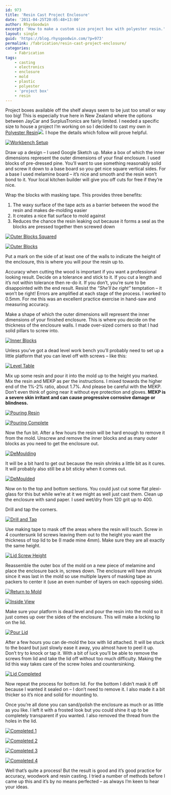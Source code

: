 ```yaml
---
id: 973
title: 'Resin Cast Project Enclosure'
date: '2011-04-25T20:05:48+13:00'
author: RhysGoodwin
excerpt: 'How to make a custom size project box with polyester resin.'
layout: single
guid: 'https://blog.rhysgoodwin.com/?p=973'
permalink: /fabrication/resin-cast-project-enclosure/
categories:
    - Fabrication
tags:
    - casting
    - electronics
    - enclosure
    - mold
    - plastic
    - polyester
    - 'project box'
    - resin
---
```


Project boxes available off the shelf always seem to be just too small or way too big! This is especially true here in New Zealand where the options between JayCar and SurplusTronics are fairly limited. I needed a specific size to house a project I’m working on so I decided to cast my own in [Polyester Resin](http://www.amazon.com/gp/product/B0018N9E3M/ref=as_li_tf_tl?ie=UTF8&tag=blogrhysgoodw-20&linkCode=as2&camp=217145&creative=399373&creativeASIN=B0018N9E3M)![](https://www.assoc-amazon.com/e/ir?t=blogrhysgoodw-20&l=as2&o=1&a=B0018N9E3M&camp=217145&creative=399373). I hope the details which follow will prove helpful.

[![](/content/uploads/2011/04/WorkbenchSetup.jpg "Workbench Setup")](/content/uploads/2011/04/WorkbenchSetup.jpg)

Draw up a design – I used Google Sketch up. Make a box of which the inner dimensions represent the outer dimensions of your final enclosure. I used blocks of pre-dressed pine. You’ll want to use something reasonably solid and screw it down to a base board so you get nice square vertical sides. For a base I used melamine board – it’s nice and smooth and the resin won’t bond to it. Your local kitchen builder will give you off cuts for free if they’re nice.

Wrap the blocks with masking tape. This provides three benefits:

1. The waxy surface of the tape acts as a barrier between the wood the resin and makes de-molding easier
2. It creates a nice flat surface to mold against
3. Reduces the chance the resin leaking out because it forms a seal as the blocks are pressed together then screwed down

[![](/content/uploads/2011/04/OuterBlocksSquare.jpg "Outer Blocks Squared")](/content/uploads/2011/04/OuterBlocksSquare.jpg)

[![](/content/uploads/2011/04/OuterBlocks.jpg "Outer Blocks")](/content/uploads/2011/04/OuterBlocks.jpg)

Put a mark on the side of at least one of the walls to indicate the height of the enclosure, this is where you will pour the resin up to.

Accuracy when cutting the wood is important if you want a professional looking result. Decide on a tolerance and stick to it. If you cut a length and it’s not within tolerance then re-do it. If you don’t, you’re sure to be disappointed with the end result. Resist the *“She’ll be right”* temptation – it won’t be right! Errors are amplified at each stage of the process. I worked to 0.5mm. For me this was an excellent practice exercise in hand-saw and measuring accuracy.

Make a shape of which the outer dimensions will represent the inner dimensions of your finished enclosure. This is where you decide on the thickness of the enclosure walls. I made over-sized corners so that I had solid pillars to screw into.

[![](/content/uploads/2011/04/InnerBlocks.jpg "Inner Blocks")](/content/uploads/2011/04/InnerBlocks.jpg)

Unless you’ve got a dead level work bench you’ll probably need to set up a little platform that you can level off with screws – like this:

[![](/content/uploads/2011/04/LevelTable.jpg "Level Table")](/content/uploads/2011/04/LevelTable.jpg)

Mix up some resin and pour it into the mold up to the height you marked. Mix the resin and MEKP as per the instructions. I mixed towards the higher end of the 1%-2% ratio, about 1.7%. And please be careful with the MEKP. Don’t even think of going near it without eye protection and gloves. **MEKP is a severe skin irritant and can cause progressive corrosive damage or blindness.**

[![](/content/uploads/2011/04/PouringResin.jpg "Pouring Resin")](/content/uploads/2011/04/PouringResin.jpg)

[![](/content/uploads/2011/04/PouringComplete.jpg "Pouring Complete")](/content/uploads/2011/04/PouringComplete.jpg)

Now the fun bit. After a few hours the resin will be hard enough to remove it from the mold. Unscrew and remove the inner blocks and as many outer blocks as you need to get the enclosure out.

[![](/content/uploads/2011/04/DeMoulding.jpg "DeMoulding")](/content/uploads/2011/04/DeMoulding.jpg)

It will be a bit hard to get out because the resin shrinks a little bit as it cures. It will probably also still be a bit sticky when it comes out.

[![](/content/uploads/2011/04/DeMoulded.jpg "DeMoulded")](/content/uploads/2011/04/DeMoulded.jpg)

Now on to the top and bottom sections. You could just cut some flat plexi-glass for this but while we’re at it we might as well just cast them. Clean up the enclosure with sand paper. I used wet/dry from 120 grit up to 400.

Drill and tap the corners.

[![](/content/uploads/2011/04/DrillAndTap.jpg "Drill and Tap")](/content/uploads/2011/04/DrillAndTap.jpg)

Use making tape to mask off the areas where the resin will touch. Screw in 4 countersunk lid screws leaving them out to the height you want the thickness of top lid to be (I made mine 4mm). Make sure they are all exactly the same height.

[![](/content/uploads/2011/04/LidScrews.jpg "Lid Screw Height")](/content/uploads/2011/04/LidScrews.jpg)

Reassemble the outer box of the mold on a new piece of melamine and place the enclosure back in, screws down. The enclosure will have shrunk since it was last in the mold so use multiple layers of masking tape as packers to center it (use an even number of layers on each opposing side).

[![](/content/uploads/2011/04/ReturnToMold.jpg "Return to Mold")](/content/uploads/2011/04/ReturnToMold.jpg)

[![](/content/uploads/2011/04/MoldInsideView.jpg "Inside View")](/content/uploads/2011/04/MoldInsideView.jpg)

Make sure your platform is dead level and pour the resin into the mold so it just comes up over the sides of the enclosure. This will make a locking lip on the lid.

[![](/content/uploads/2011/04/PourLid.jpg "Pour Lid")](/content/uploads/2011/04/PourLid.jpg)

After a few hours you can de-mold the box with lid attached. It will be stuck to the board but just slowly ease it away, you almost have to peel it up. Don’t try to knock or tap it. With a bit of luck you’ll be able to remove the screws from lid and take the lid off without too much difficulty. Making the lid this way takes care of the screw holes and countersinking.

[![](/content/uploads/2011/04/LidCompleted.jpg "Lid Completed")](/content/uploads/2011/04/LidCompleted.jpg)

Now repeat the process for bottom lid. For the bottom I didn’t mask it off because I wanted it sealed on – I don’t need to remove it. I also made it a bit thicker so it’s nice and solid for mounting to.

Once you’re all done you can sand/polish the enclosure as much or as little as you like. I left it with a frosted look but you could shine it up to be completely transparent if you wanted. I also removed the thread from the holes in the lid.

[![](/content/uploads/2011/04/Completed1.jpg "Completed 1")](/content/uploads/2011/04/Completed1.jpg)

[![](/content/uploads/2011/04/Completed2.jpg "Completed 2")](/content/uploads/2011/04/Completed2.jpg)

[![](/content/uploads/2011/04/Completed3.jpg "Completed 3")](/content/uploads/2011/04/Completed3.jpg)

[![](/content/uploads/2011/04/Completed4.jpg "Completed 4")](/content/uploads/2011/04/Completed4.jpg)

Well that’s quite a process! But the result is good and it’s good practice for accuracy, woodwork and resin casting. I tried a number of methods before I came up this and it’s by no means perfected – as always I’m keen to hear your ideas.